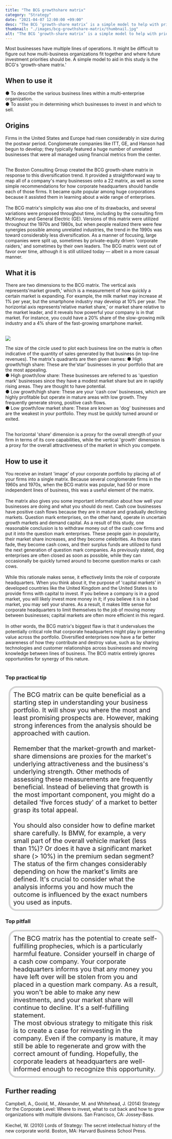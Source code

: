 ```yaml
---
title: "The BCG growthshare matrix"
category: "Strategy"
date: "2021-04-07 12:00:00 +09:00"
desc: "The BCG ‘growth-share matrix’ is a simple model to help with priorities"
thumbnail: "./images/bcg-growthshare-matrix/thumbnail.jpg"
alt: "The BCG ‘growth-share matrix’ is a simple model to help with priorities."
---
```


Most businesses have multiple lines of operations. It might be difficult to figure out how multi-business organizations fit together and where future investment priorities should be. A simple model to aid in this study is the BCG's 'growth-share matrix.'<br>

## When to use it

● To describe the various business lines within a multi-enterprise organization.<br>
● To assist you in determining which businesses to invest in and which to sell.<br>


## Origins
Firms in the United States and Europe had risen considerably in size during the postwar period. Conglomerate companies like ITT, GE, and Hanson had begun to develop; they typically featured a huge number of unrelated businesses that were all managed using financial metrics from the center.<br><br>

The Boston Consulting Group created the BCG growth-share matrix in response to this diversification trend. It provided a straightforward way to map all of a company's many businesses onto a 22 matrix, as well as some simple recommendations for how corporate headquarters should handle each of those firms. It became quite popular among huge corporations because it assisted them in learning about a wide range of enterprises.<br><br>
The BCG matrix's simplicity was also one of its drawbacks, and several variations were proposed throughout time, including by the consulting firm McKinsey and General Electric (GE). Versions of this matrix were utilized throughout the 1970s and 1980s, but when people realized there were few synergies possible among unrelated industries, the trend in the 1990s was toward considerably less diversification. As a manner of focusing, large companies were split up, sometimes by private-equity driven 'corporate raiders,' and sometimes by their own leaders. The BCG matrix went out of favor over time, although it is still utilized today — albeit in a more casual manner.<br>

## What it is
There are two dimensions to the BCG matrix. The vertical axis represents'market growth,' which is a measurement of how quickly a certain market is expanding. For example, the milk market may increase at 1% per year, but the smartphone industry may develop at 10% per year. The horizontal axis represents'relative market share,' or market share relative to the market leader, and it reveals how powerful your company is in that market. For instance, you could have a 20% share of the slow-growing milk industry and a 4% share of the fast-growing smartphone market.
<br><br>


![](./images/bcg-growthshare-matrix/bcg-growthshare-matrix.png)


The size of the circle used to plot each business line on the matrix is often indicative of the quantity of sales generated by that business (in top-line revenues). The matrix's quadrants are then given names:
● High growth/high share: These are the'star' businesses in your portfolio that are the most appealing.<br>
● High growth/low share: These businesses are referred to as 'question mark' businesses since they have a modest market share but are in rapidly rising areas. They are thought to have potential.<br>
● Low growth/high share: These are your 'cash cow' businesses, which are highly profitable but operate in mature areas with low growth. They frequently generate strong, positive cash flows.<br>
● Low growth/low market share: These are known as 'dog' businesses and are the weakest in your portfolio. They must be quickly turned around or exited.<br><br>

The horizontal 'share' dimension is a proxy for the overall strength of your firm in terms of its core capabilities, while the vertical 'growth' dimension is a proxy for the overall attractiveness of the market in which you compete.<br>

## How to use it
You receive an instant 'image' of your corporate portfolio by placing all of your firms into a single matrix. Because several conglomerate firms in the 1960s and 1970s, when the BCG matrix was popular, had 50 or more independent lines of business, this was a useful element of the matrix.<br><br>
The matrix also gives you some important information about how well your businesses are doing and what you should do next. Cash cow businesses have positive cash flows because they are in mature and gradually declining markets. Question mark enterprises, on the other hand, operate in uncertain growth markets and demand capital. As a result of this study, one reasonable conclusion is to withdraw money out of the cash cow firms and put it into the question mark enterprises. These people gain in popularity, their market share increases, and they become celebrities. As those stars fade, they become cash cows, and their surplus funds are utilized to fund the next generation of question mark companies. As previously stated, dog enterprises are often closed as soon as possible, while they can occasionally be quickly turned around to become question marks or cash cows.<br><br>
While this rationale makes sense, it effectively limits the role of corporate headquarters. When you think about it, the purpose of 'capital markets' in developed countries like the United Kingdom and the United States is to provide firms with capital to invest. If you believe a company is in a good market, you will likely invest more money in it; if you believe it is in a bad market, you may sell your shares. As a result, it makes little sense for corporate headquarters to limit themselves to the job of moving money between businesses; capital markets are often more efficient in this regard.<br><br>
In other words, the BCG matrix's biggest flaw is that it undervalues the potentially critical role that corporate headquarters might play in generating value across the portfolio. Diversified enterprises now have a far better awareness of how they contribute and destroy value, such as by sharing technologies and customer relationships across businesses and moving knowledge between lines of business. The BCG matrix entirely ignores opportunities for synergy of this nature.<br><br>

### Top practical tip
<div style="background:transparent;
            border-radius: 25px; 
            font-size: 20px; 
            padding: 10px; 
            border: 5px solid lightgray; 
            margin: 10px;">The BCG matrix can be quite beneficial as a starting step in understanding your business portfolio. It will show you where the most and least promising prospects are. However, making strong inferences from the analysis should be approached with caution.<br><br>
Remember that the market-growth and market-share dimensions are proxies for the market's underlying attractiveness and the business's underlying strength. Other methods of assessing these measurements are frequently beneficial. Instead of believing that growth is the most important component, you might do a detailed 'five forces study' of a market to better grasp its total appeal.<br><br>
You should also consider how to define market share carefully. Is BMW, for example, a very small part of the overall vehicle market (less than 1%)? Or does it have a significant market share (> 10%) in the premium sedan segment? The status of the firm changes considerably depending on how the market's limits are defined. It's crucial to consider what the analysis informs you and how much the outcome is influenced by the exact numbers you used as inputs.<br></div>

### Top pitfall
<div style="background:transparent;
            border-radius: 25px; 
            font-size: 20px; 
            padding: 10px; 
            border: 5px solid lightgray; 
            margin: 10px;">
The BCG matrix has the potential to create self-fulfilling prophecies, which is a particularly harmful feature. Consider yourself in charge of a cash cow company. Your corporate headquarters informs you that any money you have left over will be stolen from you and placed in a question mark company. As a result, you won't be able to make any new investments, and your market share will continue to decline. It's a self-fulfilling statement.<br>
The most obvious strategy to mitigate this risk is to create a case for reinvesting in the company. Even if the company is mature, it may still be able to regenerate and grow with the correct amount of funding. Hopefully, the corporate leaders at headquarters are well-informed enough to recognize this opportunity.<br></div>

## Further reading
Campbell, A., Goold, M., Alexander, M. and Whitehead, J. (2014) Strategy for the Corporate Level: Where to invest, what to cut back and how to grow organizations with multiple divisions. San Francisco, CA: Jossey-Bass.<br><br>
Kiechel, W. (2010) Lords of Strategy: The secret intellectual history of the new corporate world. Boston, MA: Harvard Business School Press.<br><br>
